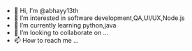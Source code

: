 - 👋 Hi, I’m @abhayy13th
- 👀 I’m interested in software development,QA,UI/UX,Node.js
- 🌱 I’m currently learning python,java
- 💞️ I’m looking to collaborate on ...
- 📫 How to reach me ...

<!---
abhayy13th/abhayy13th is a ✨ special ✨ repository because its `README.md` (this file) appears on your GitHub profile.
You can click the Preview link to take a look at your changes.
--->
